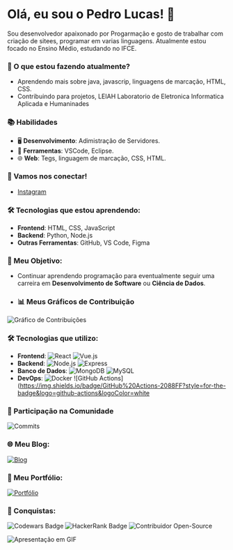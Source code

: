 # Olá, eu sou o Pedro Lucas! 👋

Sou desenvolvedor apaixonado por Progarmação e gosto de trabalhar com criação de sitees, programar em varias linguagens. Atualmente estou focado no Ensino Médio, estudando no IFCE.

### 🚀 O que estou fazendo atualmente?
- Aprendendo mais sobre java, javascrip, linguagens de marcação, HTML, CSS.
- Contribuindo para projetos, LEIAH Laboratorio de Eletronica Informatica Aplicada e Humaninades


### 📚 Habilidades
- 🖥️ **Desenvolvimento**: Adimistração de Servidores.
- 🔧 **Ferramentas**: VSCode, Eclipse.
- 🌐 **Web**: Tegs, linguagem de marcação, CSS, HTML.

### 💬 Vamos nos conectar!
- [Instagram](https://www.instagram.com/rodriiguess.zx/)

### 🛠️ Tecnologias que estou aprendendo:
- **Frontend**: HTML, CSS, JavaScript
- **Backend**: Python, Node.js
- **Outras Ferramentas**: GitHub, VS Code, Figma

### 📝 Meu Objetivo:
- Continuar aprendendo programação para eventualmente seguir uma carreira em **Desenvolvimento de Software** ou **Ciência de Dados**.

- ### 📊 Meus Gráficos de Contribuição
![Gráfico de Contribuições](https://github-readme-stats.vercel.app/api?username=seunome&show_icons=true&theme=dark&count_private=true)

### 🛠️ Tecnologias que utilizo:
- **Frontend**: ![React](https://img.shields.io/badge/React-61DAFB?style=for-the-badge&logo=react&logoColor=black) ![Vue.js](https://img.shields.io/badge/Vue.js-42b883?style=for-the-badge&logo=vue.js&logoColor=white)
- **Backend**: ![Node.js](https://img.shields.io/badge/Node.js-339933?style=for-the-badge&logo=node.js&logoColor=white) ![Express](https://img.shields.io/badge/Express-000000?style=for-the-badge&logo=express&logoColor=white)
- **Banco de Dados**: ![MongoDB](https://img.shields.io/badge/MongoDB-4ea94b?style=for-the-badge&logo=mongodb&logoColor=white) ![MySQL](https://img.shields.io/badge/MySQL-000000?style=for-the-badge&logo=mysql&logoColor=white)
- **DevOps**: ![Docker](https://img.shields.io/badge/Docker-2496ED?style=for-the-badge&logo=docker&logoColor=white) ![GitHub Actions](https://img.shields.io/badge/GitHub%20Actions-2088FF?style=for-the-badge&logo=github-actions&logoColor=white

### 📅 Participação na Comunidade
![Commits](https://github-readme-stats.vercel.app/api/top-langs/?username=seunome&layout=compact&theme=radical)



 ### 🌐 Meu Blog:
[![Blog](https://img.shields.io/badge/Blog-FF5722?style=for-the-badge&logo=wordpress&logoColor=white)](https://seublog.com)

### 📑 Meu Portfólio:
[![Portfólio](https://img.shields.io/badge/Portfólio-4CAF50?style=for-the-badge&logo=appveyor&logoColor=white)](https://seuportfolio.com)

### 🏅 Conquistas:
![Codewars Badge](https://www.codewars.com/users/seunome/badges/large)
![HackerRank Badge](https://img.shields.io/badge/HackerRank-5_Stars-brightgreen)
![Contribuidor Open-Source](https://img.shields.io/badge/Open%20Source%20Contributor-Active-blue)

![Apresentação em GIF](https://path-to-your-gif.com)







